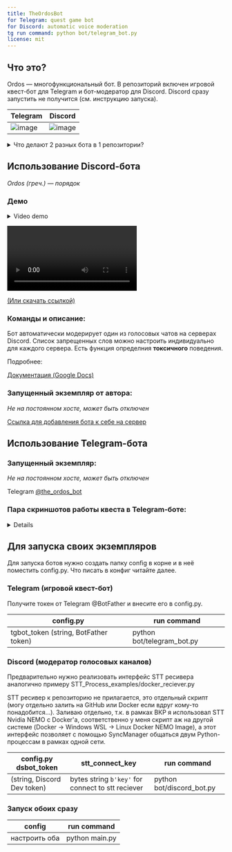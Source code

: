 ```yaml
---
title: TheOrdosBot
for Telegram: quest game bot 
for Discord: automatic voice moderation
tg run command: python bot/telegram_bot.py
license: mit
---
```


## Что это?
Ordos — многофункциональный бот.
В репозиторий включен игровой квест-бот для Telegram и бот-модератор для Discord. Discord сразу запустить не получится (см. инструкцию запуска).

|Telegram|Discord|
|---|---|
|![image](https://github.com/3ndetz/Ordos/assets/30196290/d29a8eac-51d0-456a-a3c3-2ff0faae6b9a)|![image](https://github.com/3ndetz/Ordos/assets/30196290/fb3210ba-3dae-4303-ada1-ce6409a6981c)|

<details>
<summary>
Что делают 2 разных бота в 1 репозитории?
</summary>

Изначально планировалось, что будет игровой бот, который будет поддерживать как Discord, так и Telegram, но по итогу я ограничился лишь одним ботом для игр. Соответственно, базу для обоих ботов я уже написал, но в Discord-бота попросту не успел внедрить функционал. Далее я делал ВКР по теме, связанной с модерацией голосовых чатов, и поэтому использовал Discord-базу для его создания. Выложить на GitHub всё это я решился только недавно ну и у меня не было много лишнего времени, чтобы заморачиваться над разделением репозиториев) Поэтому вот так.

</details>


## Использование Discord-бота
_Ordos (греч.) — порядок_

### Демо

<details>
<summary>
Video demo
</summary>

lol

</details>

<video> src='https://github.com/3ndetz/Ordos/raw/master/demo/DemoVoiceModer.mp4' width=180></video>

[(Или скачать ссылкой)](https://github.com/3ndetz/Ordos/raw/master/demo/DemoVoiceModer.mp4)



### Команды и описание:

Бот автоматически модерирует один из голосовых чатов на серверах Discord. Список запрещенных слов можно настроить индивидуально для каждого сервера. Есть функция определния **токсичного** поведения.

Подробнее:

[Документация (Google Docs)](https://docs.google.com/document/d/1nsf2yZxk8Er3l-1EAKF9AaUWm_-bOYJf4Jv_lLzM5sg/edit)

### Запущенный экземпляр от автора:
_Не на постоянном хосте, может быть отключен_

[Ссылка для добавления бота к себе на сервер](https://discord.com/api/oauth2/authorize?client_id=1192729753392787456&permissions=8&scope=bot)


## Использование Telegram-бота

### Запущенный экземпляр:
_Не на постоянном хосте, может быть отключен_

Telegram [@the_ordos_bot](https://t.me/the_ordos_bot/)

### Пара скриншотов работы квеста в Telegram-боте:
<details>
  
  1.
  ![image](https://github.com/3ndetz/Ordos/assets/30196290/9ee9d6e3-0b64-4f80-9d22-c40b1d8b52b4)
  
  2.
  ![image](https://github.com/3ndetz/Ordos/assets/30196290/6f854295-6a78-4ec3-8a4d-7af952c39f6f)

  3.
  ![image](https://github.com/3ndetz/Ordos/assets/30196290/fbd46f58-43c5-45b5-95f4-5914362ff4e8)

  4.
  ![image](https://github.com/3ndetz/Ordos/assets/30196290/71c7d00f-635d-4b4b-ab9b-220849be0ad5)

</details>

## Для запуска своих экземпляров
Для запуска ботов нужно создать папку config в корне и в неё поместить config.py.
Что писать в конфиг читайте далее.

### Telegram (игровой квест-бот)
Получите токен от Telegram @BotFather и внесите его в config.py.

| config.py | run command |
| --- | --- |
| tgbot_token (string, BotFather token) | python bot/telegram_bot.py |

### Discord (модератор голосовых каналов)

Предварительно нужно реализовать интерфейс STT ресивера аналогично примеру STT_Process_examples/docker_reciever.py

STT ресивер к репозиторию не прилагается, это отдельный скрипт (могу отдельно залить на GitHub или Docker если вдруг кому-то понадобится...).
Заливаю отдельно, т.к. в рамках ВКР я использовал STT Nvidia NEMO с Docker'a, соответственно у меня скрипт аж на другой системе (Docker -> Windows WSL -> Linux Docker NEMO Image), а этот интерфейс позволяет с помощью SyncManager общаться двум Python-процессам в рамках одной сети.


| config.py dsbot_token | stt_connect_key | run command |
| --- | --- | --- |
| (string, Discord Dev token)|bytes string ```b'key'``` for connect to stt reciever|python bot/discord_bot.py|

### Запуск обоих сразу

| config | run command |
| --- | --- |
| настроить оба | python main.py |
